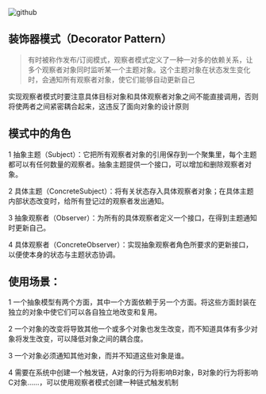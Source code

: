 ![github](https://pic002.cnblogs.com/images/2012/155937/2012071215463875.png) 

## 装饰器模式（Decorator Pattern）
> 有时被称作发布/订阅模式，观察者模式定义了一种一对多的依赖关系，让多个观察者对象同时监听某一个主题对象。这个主题对象在状态发生变化时，会通知所有观察者对象，使它们能够自动更新自己

实现观察者模式时要注意具体目标对象和具体观察者对象之间不能直接调用，否则将使两者之间紧密耦合起来，这违反了面向对象的设计原则


## 模式中的角色
1 抽象主题（Subject）：它把所有观察者对象的引用保存到一个聚集里，每个主题都可以有任何数量的观察者。抽象主题提供一个接口，可以增加和删除观察者对象。

2 具体主题（ConcreteSubject）：将有关状态存入具体观察者对象；在具体主题内部状态改变时，给所有登记过的观察者发出通知。

3 抽象观察者（Observer）：为所有的具体观察者定义一个接口，在得到主题通知时更新自己。

4 具体观察者（ConcreteObserver）：实现抽象观察者角色所要求的更新接口，以便使本身的状态与主题状态协调。


## 使用场景： 

1  一个抽象模型有两个方面，其中一个方面依赖于另一个方面。将这些方面封装在独立的对象中使它们可以各自独立地改变和复用。

2  一个对象的改变将导致其他一个或多个对象也发生改变，而不知道具体有多少对象将发生改变，可以降低对象之间的耦合度。

3  一个对象必须通知其他对象，而并不知道这些对象是谁。

4  需要在系统中创建一个触发链，A对象的行为将影响B对象，B对象的行为将影响C对象……，可以使用观察者模式创建一种链式触发机制

　　
